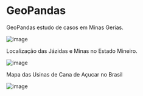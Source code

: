 # GeoPandas
GeoPandas estudo de casos em Minas Gerias.

![image](https://user-images.githubusercontent.com/94941961/177459295-efd2eacb-d9d4-467c-a689-fdafebd25146.png)

Localização das Jázidas e Minas no Estado Mineiro.

![image](https://user-images.githubusercontent.com/94941961/177482921-1879b152-a82f-48f9-a19c-a19312c57994.png)

Mapa das Usinas de Cana de Açucar no Brasil

![image](https://user-images.githubusercontent.com/94941961/177512547-dc87c175-40b7-4f91-9971-17564a8a756d.png)


